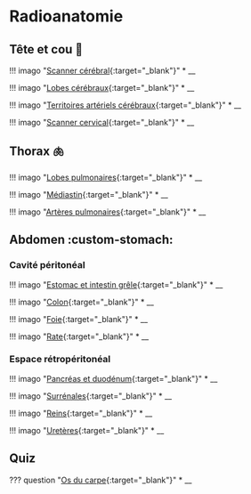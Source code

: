 # Radioanatomie

## Tête et cou :brain:

!!! imago "[Scanner cérébral](https://radiopaedia.org/cases/73395/studies/84157){:target="_blank"}"
    * __

!!! imago "[Lobes cérébraux](https://radiopaedia.org/cases/61691/studies/69700?lang=gb){:target="_blank"}"
    * __

!!! imago "[Territoires artériels cérébraux](https://radiopaedia.org/cases/10814/studies/11258?lang=gb){:target="_blank"}"
    * __

!!! imago "[Scanner cervical](https://radiopaedia.org/cases/74853/studies/85868){:target="_blank"}"
    * __


## Thorax :lungs:

!!! imago "[Lobes pulmonaires](https://radiopaedia.org/cases/58938/studies/66192){:target="_blank"}"
    * __

!!! imago "[Médiastin](https://radiopaedia.org/cases/46331/studies/50742){:target="_blank"}"
    * __

!!! imago "[Artères pulmonaires](https://radiopaedia.org/cases/168458/studies/136793){:target="_blank"}"
    * __


## Abdomen :custom-stomach:

### Cavité péritonéal

!!! imago "[Estomac et intestin grêle](https://radiopaedia.org/cases/6209/studies/7643){:target="_blank"}"
    * __

!!! imago "[Colon](https://radiopaedia.org/cases/34071/studies/35347){:target="_blank"}"
    * __

!!! imago "[Foie](https://radiopaedia.org/cases/45972/studies/50576?source_of=https%3A%2F%2Fradiopaedia.org%2Farticles%2Fliver){:target="_blank"}"
    * __

!!! imago "[Rate](https://radiopaedia.org/cases/31784/studies/32720?source_of=https%3A%2F%2Fradiopaedia.org%2Farticles%2Fspleen-1){:target="_blank"}"
    * __

### Espace rétropéritonéal

!!! imago "[Pancréas et duodénum](https://radiopaedia.org/cases/51444/studies/57197){:target="_blank"}"
    * __

!!! imago "[Surrénales](https://radiopaedia.org/cases/16570/studies/105725){:target="_blank"}"
    * __

!!! imago "[Reins](https://radiopaedia.org/cases/25889/studies/26038?source_of=https%3A%2F%2Fradiopaedia.org%2Farticles%2Fkidneys){:target="_blank"}"
    * __

!!! imago "[Uretères](https://radiopaedia.org/cases/56625/studies/63384?source_of=https%3A%2F%2Fradiopaedia.org%2Farticles%2Fureter){:target="_blank"}"
    * __


## Quiz

??? question "[Os du carpe](https://radiopaedia.org/cases/80938/studies/94464){:target="_blank"}"
    * __